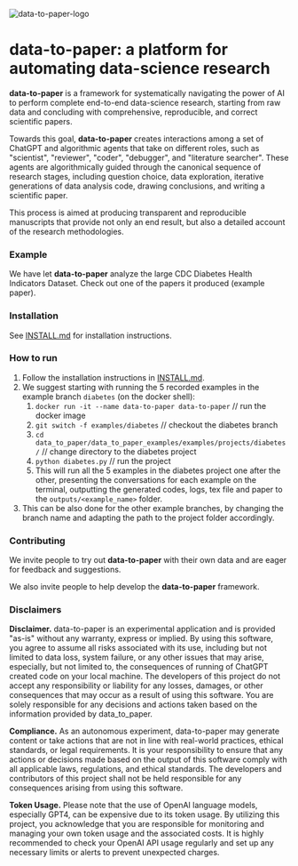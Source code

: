 ![data-to-paper-logo](https://github.com/Technion-Kishony-lab/data-to-paper/assets/65530510/4af63803-f0b2-40c2-974d-61bd5dd11c49)

# data-to-paper: a platform for automating data-science research

**data-to-paper** is a framework for systematically navigating the power of AI to perform complete end-to-end 
data-science research, starting from raw data and concluding with comprehensive, reproducible, and correct 
scientific papers.

Towards this goal, **data-to-paper** creates interactions among a set of ChatGPT and algorithmic agents that take on 
different roles, such as "scientist", "reviewer", "coder", "debugger", and "literature searcher". 
These agents are algorithmically guided through the canonical sequence of research stages, including question choice, 
data exploration, iterative generations of data analysis code, drawing conclusions, and writing a scientific paper.

This process is aimed at producing transparent and reproducible manuscripts that provide not only an end result, 
but also a detailed account of the research methodologies.

### Example
We have let **data-to-paper** analyze the large CDC Diabetes Health Indicators Dataset. 
Check out one of the papers it produced (example paper). 


### Installation
See [INSTALL.md](INSTALL.md) for installation instructions.

### How to run
1. Follow the installation instructions in [INSTALL.md](INSTALL.md).
2. We suggest starting with running the 5 recorded examples in the example branch `diabetes` (on the docker shell):
   1. `docker run -it --name data-to-paper data-to-paper` // run the docker image
   2. `git switch -f examples/diabetes` // checkout the diabetes branch
   3. `cd data_to_paper/data_to_paper_examples/examples/projects/diabetes/` // change directory to the diabetes project
   4. `python diabetes.py` // run the project
   5. This will run all the 5 examples in the diabetes project one after the other, presenting the conversations for each example on the terminal, outputting the generated codes, logs, tex file and paper to the `outputs/<example_name>` folder.
3. This can be also done for the other example branches, by changing the branch name and adapting the path to the project folder accordingly.

### Contributing
We invite people to try out **data-to-paper** with their own data and are eager for feedback and suggestions.

We also invite people to help develop the **data-to-paper** framework.


### Disclaimers

**Disclaimer.** data-to-paper is an experimental application and is provided "as-is" without any warranty, express or implied. 
By using this software, you agree to assume all risks associated with its use, including but not limited 
to data loss, system failure, or any other issues that may arise, especially, but not limited to, the
consequences of running of ChatGPT created code on your local machine. The developers of this project 
do not accept any responsibility or liability for any losses, damages, or other consequences that may occur as 
a result of using this software. You are solely responsible for any decisions and actions taken based on the information 
provided by data_to_paper.

**Compliance.** As an autonomous experiment, data-to-paper may generate content or take actions that are not 
in line with real-world practices, ethical standards, or legal requirements. It is your responsibility 
to ensure that any actions or decisions made based on the output of this software comply with all applicable 
laws, regulations, and ethical standards. The developers and contributors of this project shall not be 
held responsible for any consequences arising from using this software.

**Token Usage.** Please note that the use of OpenAI language models, especially GPT4, can be expensive 
due to its token usage. By utilizing this project, you acknowledge that you are responsible for monitoring 
and managing your own token usage and the associated costs. It is highly recommended to check your OpenAI API 
usage regularly and set up any necessary limits or alerts to prevent unexpected charges.

